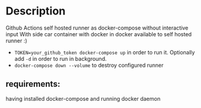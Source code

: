 # Description

Github Actions self hosted runner as docker-compose without interactive input
With side car container with docker in docker available to self hosted runner :)

- `TOKEN=your_github_token docker-compose up` in order to run it. Optionally add `-d` in order to run in background.
- `docker-compose down --volume` to destroy configured runner

## requirements:

having installed docker-compose and running docker daemon